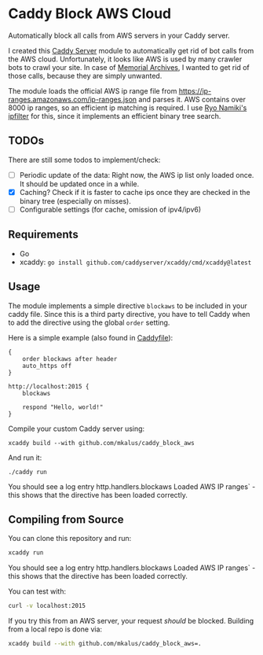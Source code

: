 # Caddy Block AWS Cloud

Automatically block all calls from AWS servers in your Caddy server.

I created this [Caddy Server](https://caddyserver.com/) module to automatically get rid of bot calls from the AWS cloud.
Unfortunately, it looks like AWS is used by many crawler bots to crawl your site. In case of
[Memorial Archives](https://memorial-archives.international/), I wanted to get rid of those calls, because they are
simply unwanted.

The module loads the official AWS ip range file from https://ip-ranges.amazonaws.com/ip-ranges.json and parses it. AWS
contains over 8000 ip ranges, so an efficient ip matching is required. I use
[Ryo Namiki's ipfilter](https://github.com/paralleltree/ipfilter) for this, since it implements an efficient binary tree
search.

## TODOs

There are still some todos to implement/check:

* [ ] Periodic update of the data: Right now, the AWS ip list only loaded once. It should be updated once in a while.
* [x] Caching? Check if it is faster to cache ips once they are checked in the binary tree (especially on misses).
* [ ] Configurable settings (for cache, omission of ipv4/ipv6)

## Requirements

* Go
* xcaddy: `go install github.com/caddyserver/xcaddy/cmd/xcaddy@latest`


## Usage

The module implements a simple directive `blockaws` to be included in your caddy file. Since this is a third party
directive, you have to tell Caddy when to add the directive using the global `order` setting.

Here is a simple example (also found in [Caddyfile](./Caddyfile)):

```
{
	order blockaws after header
	auto_https off
}

http://localhost:2015 {
	blockaws

	respond "Hello, world!"
}
```

Compile your custom Caddy server using:

```shell
xcaddy build --with github.com/mkalus/caddy_block_aws
```

And run it:

```shell
./caddy run
```
You should see a log entry http.handlers.blockaws  Loaded AWS IP ranges` - this shows that the directive has been loaded
correctly.

## Compiling from Source

You can clone this repository and run:

```bash
xcaddy run
```

You should see a log entry http.handlers.blockaws  Loaded AWS IP ranges` - this shows that the directive has been loaded
correctly.

You can test with:

```bash
curl -v localhost:2015
```

If you try this from an AWS server, your request *should* be blocked. Building from a local repo is done via:

```bash
xcaddy build --with github.com/mkalus/caddy_block_aws=.
```
